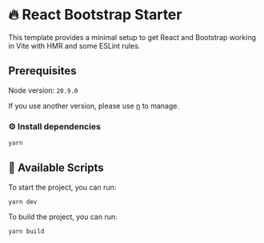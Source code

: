 # 🔥 React Bootstrap Starter

This template provides a minimal setup to get React and Bootstrap working in Vite with HMR and some ESLint rules.

## Prerequisites

Node version: `20.9.0`

If you use another version, please use [n](https://github.com/tj/n) to manage.

### ⚙️ Install dependencies

```bash
yarn
```

## 🚀 Available Scripts

To start the project, you can run:

```
yarn dev
```

To build the project, you can run:

```
yarn build
```
